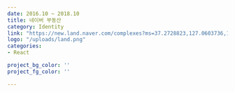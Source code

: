 ```yaml
---
date: 2016.10 ~ 2018.10
title: 네이버 부동산
category: Identity
link: "https://new.land.naver.com/complexes?ms=37.2728823,127.0603736,12&a=APT:ABYG:JGC&e=RETAIL"
logo: "/uploads/land.png"
categories:
- React

project_bg_color: ''
project_fg_color: ''

---
```

